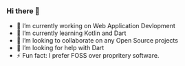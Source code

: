 ### Hi there 👋



- 🔭 I’m currently working on Web Application Devlopment
- 🌱 I’m currently learning Kotlin and Dart
- 👯 I’m looking to collaborate on any Open Source projects
- 🤔 I’m looking for help with Dart
- ⚡ Fun fact: I prefer FOSS over propritery software.

